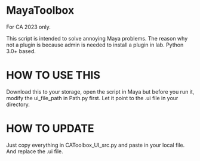 # MayaToolbox
For CA 2023 only.

This script is intended to solve annoying Maya problems. The reason why not a plugin is because admin is needed to install a plugin in lab.
Python 3.0+ based.

# HOW TO USE THIS
Download this to your storage, open the script in Maya but before you run it,
modify the ui_file_path in Path.py first. Let it point to the .ui file in your directory.

# HOW TO UPDATE
Just copy everything in CAToolbox_UI_src.py and paste in your local file.
And replace the .ui file.
